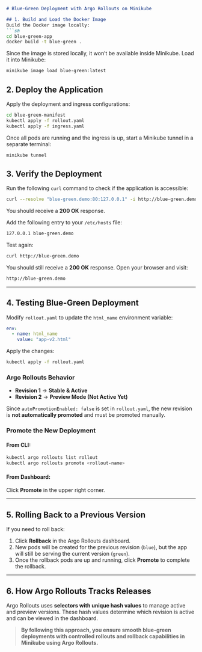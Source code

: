 ```md
# Blue-Green Deployment with Argo Rollouts on Minikube  

## 1. Build and Load the Docker Image  
Build the Docker image locally:  
```sh
cd blue-green-app 
docker build -t blue-green .
```  
Since the image is stored locally, it won’t be available inside Minikube. Load it into Minikube:  
```sh
minikube image load blue-green:latest
```  

## 2. Deploy the Application  
Apply the deployment and ingress configurations:  
```sh
cd blue-green-manifest
kubectl apply -f rollout.yaml
kubectl apply -f ingress.yaml
```  
Once all pods are running and the ingress is up, start a Minikube tunnel in a separate terminal:  
```sh
minikube tunnel
```  

## 3. Verify the Deployment  
Run the following `curl` command to check if the application is accessible:  
```sh
curl --resolve "blue-green.demo:80:127.0.0.1" -i http://blue-green.demo
```  
You should receive a **200 OK** response.  

Add the following entry to your `/etc/hosts` file:  
```sh
127.0.0.1 blue-green.demo
```  

Test again:  
```sh
curl http://blue-green.demo
```  
You should still receive a **200 OK** response. Open your browser and visit:  
```sh
http://blue-green.demo
```  

---

## 4. Testing Blue-Green Deployment  
Modify `rollout.yaml` to update the `html_name` environment variable:  
```yaml
env:
  - name: html_name
    value: "app-v2.html"
```  
Apply the changes:  
```sh
kubectl apply -f rollout.yaml
```  

### Argo Rollouts Behavior  
- **Revision 1** → **Stable & Active**  
- **Revision 2** → **Preview Mode (Not Active Yet)**  

Since `autoPromotionEnabled: false` is set in `rollout.yaml`, the new revision is **not automatically promoted** and must be promoted manually.  

### **Promote the New Deployment**  
#### From CLI:  
```sh
kubectl argo rollouts list rollout
kubectl argo rollouts promote <rollout-name>
```  
#### From Dashboard:  
Click **Promote** in the upper right corner.  

---

## 5. Rolling Back to a Previous Version  
If you need to roll back:  
1. Click **Rollback** in the Argo Rollouts dashboard.  
2. New pods will be created for the previous revision (`blue`), but the app will still be serving the current version (`green`).  
3. Once the rollback pods are up and running, click **Promote** to complete the rollback.  

---

## 6. How Argo Rollouts Tracks Releases  
Argo Rollouts uses **selectors with unique hash values** to manage active and preview versions. These hash values determine which revision is active and can be viewed in the dashboard.  

> **By following this approach, you ensure smooth blue-green deployments with controlled rollouts and rollback capabilities in Minikube using Argo Rollouts.** 
```

